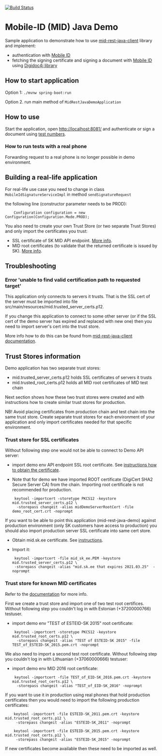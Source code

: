 [![Build Status](https://api.travis-ci.com/SK-EID/mid-rest-java-demo.svg?branch=master)](https://travis-ci.com/SK-EID/mid-rest-java-demo)

# Mobile-ID (MID) Java Demo

Sample application to demonstrate how to use [mid-rest-java-client](https://github.com/SK-EID/mid-rest-java-client) library and implement:
* authentication with [Mobile ID](https://github.com/SK-EID/MID)
* fetching the signing certificate and signing a document with [Mobile ID](https://github.com/SK-EID/MID) using [Digidoc4j library](https://github.com/open-eid/digidoc4j)

## How to start application

Option 1: `./mvnw spring-boot:run`

Option 2. run main method of `MidRestJavaDemoApplication`


## How to use

Start the application, open [http://localhost:8081/](http://localhost:8081/)
and authenticate or sign a document using 
[test numbers](https://github.com/SK-EID/MID/wiki/Test-number-for-automated-testing-in-DEMO).

### How to run tests with a real phone

Forwarding request to a real phone is no longer possible in demo environment.

## Building a real-life application

For real-life use case you need to change in class `MobileIdSignatureServiceImpl` in method `sendSignatureRequest`

the following line (constructor parameter needs to be PROD):

        Configuration configuration = new Configuration(Configuration.Mode.PROD);

You also need to create your own Trust Store (or two separate Trust Stores)
and only import the certificates you trust:

  * SSL certificate of SK MID API endpoint. [More info](https://github.com/SK-EID/mid-rest-java-client#verifying-the-ssl-connection-to-application-provider-sk).
  * MID root certificates (to validate that the returned certificate is issued by SK). [More info](https://github.com/SK-EID/mid-rest-java-client#validate-returned-certificate-is-a-trusted-mid-certificate).

## Troubleshooting

### Error 'unable to find valid certification path to requested target'

This application only connects to servers it trusts. That is the SSL cert of the
server must be imported into file src/main/resources/mid.trusted_server_certs.p12.

If you change this application to connect to some other server 
(or if the SSL cert of the demo server has expired and replaced with new one)
then you need to import server's cert into the trust store.

More info how to do this can be found from [mid-rest-java-client documentation](https://github.com/SK-EID/mid-rest-java-client).

## Trust Stores information

Demo application has two separate trust stores:
 * mid.trusted_server_certs.p12 holds SSL certificates of servers it trusts 
 * mid.trusted_root_certs.p12 holds all MID root certificates of MID test chain

Next section shows how these two trust stores were created
and with instructions how to create similar trust stores for production.

NB! Avoid placing certificates from production chain and test chain into
the same trust store. Create separate trust stores for each environment of your application
and only import certificates needed for that specific environment.

### Trust store for SSL certificates 
 
Without following step one would not be able to connect to Demo API server:
 * import demo env API endpoint SSL root certificate. See [instructions how to obtain the certificate](https://github.com/SK-EID/mid-rest-java-client#how-to-obtain-server-certificate).
 * Note that for demo we have imported ROOT certificate (DigiCert SHA2 Secure Server CA) from the chain. Importing root certificate is not recommended for production.

        keytool -importcert -storetype PKCS12 -keystore mid.trusted_server_certs.p12 \
         -storepass changeit -alias midDemoServerRootCert -file demo_root_cert.crt -noprompt

If you want to be able to point this application (mid-rest-java-demo) against production environment
(only SK customers have access to production) you should also import production server SSL certificate into same cert store.

 * Obtain mid.sk.ee certificate. See [instructions](https://github.com/SK-EID/mid-rest-java-client#how-to-obtain-server-certificate).
 * Import it:

        keytool -importcert -file mid_sk_ee.PEM -keystore mid.trusted_server_certs.p12 \
        -storepass changeit -alias "mid.sk.ee that expires 2021.03.25"  -noprompt

### Trust store for known MID certificates

Refer to the [documentation](https://github.com/SK-EID/mid-rest-java-client#Validate-returned-certificate-is-a-trusted-MID-certificate) for more info.

First we create a trust store and import one of two test root certifices.
Without following step you couldn't log in with Estonian (+37200000766) testuser.
 * import demo env "TEST of ESTEID-SK 2015" root certificate:

        keytool -importcert -storetype PKCS12 -keystore mid.trusted_root_certs.p12 \
         -storepass changeit -alias "TEST of ESTEID-SK 2015" -file TEST_of_ESTEID-SK_2015.pem.crt -noprompt

We also need to import a second test root certificate. 
Without following step you couldn't log in with Lithuanian (+37060000666) testuser:
 * import demo env MID 2016 root certificate:
  
        keytool -importcert -file TEST_of_EID-SK_2016.pem.crt -keystore mid.trusted_root_certs.p12 \
         -storepass changeit -alias "TEST_of_EID-SK_2016" -noprompt
 
If you want to use it in production using real phones that hold production certificates
then you would need to import the following production certificates:

        keytool -importcert -file ESTEID-SK_2011.pem.crt -keystore mid.trusted_root_certs.p12 \
         -storepass changeit -alias "ESTEID-SK_2011" -noprompt

        keytool -importcert -file ESTEID-SK_2015.pem.crt -keystore mid.trusted_root_certs.p12 \
         -storepass changeit -alias "ESTEID-SK_2015" -noprompt

If new certificates become available then these need to be imported as well.

